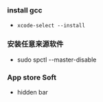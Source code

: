 ### install gcc
- `xcode-select --install`

### 安装任意来源软件
- sudo spctl --master-disable

### App store Soft
- hidden bar